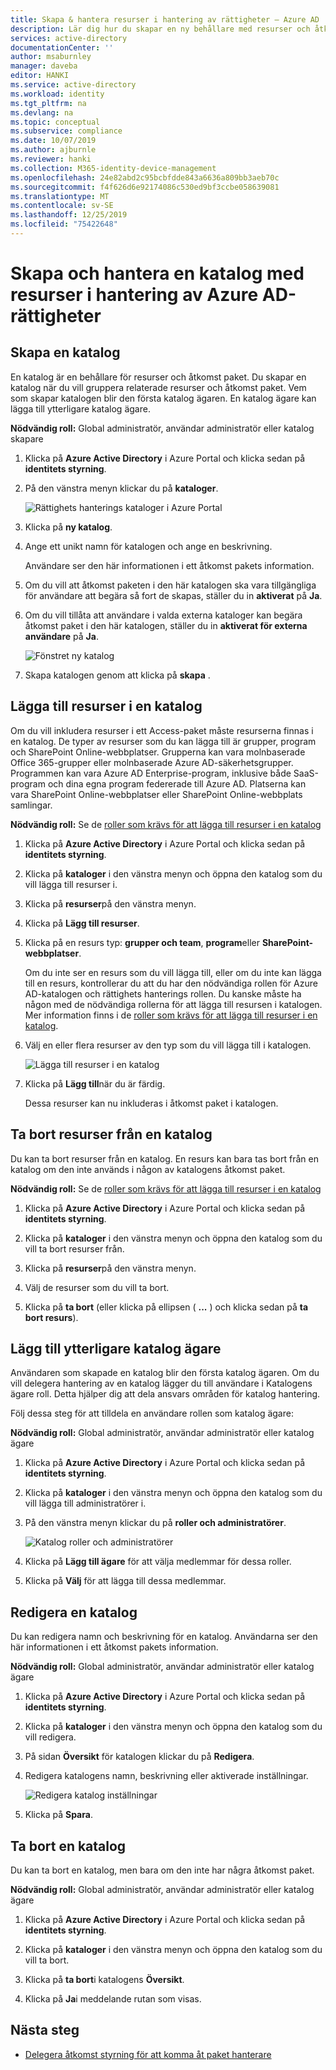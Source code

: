 ```yaml
---
title: Skapa & hantera resurser i hantering av rättigheter – Azure AD
description: Lär dig hur du skapar en ny behållare med resurser och åtkomst paket i Azure Active Directory rättighets hantering.
services: active-directory
documentationCenter: ''
author: msaburnley
manager: daveba
editor: HANKI
ms.service: active-directory
ms.workload: identity
ms.tgt_pltfrm: na
ms.devlang: na
ms.topic: conceptual
ms.subservice: compliance
ms.date: 10/07/2019
ms.author: ajburnle
ms.reviewer: hanki
ms.collection: M365-identity-device-management
ms.openlocfilehash: 24e82abd2c95bcbfdde843a6636a809bb3aeb70c
ms.sourcegitcommit: f4f626d6e92174086c530ed9bf3ccbe058639081
ms.translationtype: MT
ms.contentlocale: sv-SE
ms.lasthandoff: 12/25/2019
ms.locfileid: "75422648"
---
```

# <a name="create-and-manage-a-catalog-of-resources-in-azure-ad-entitlement-management"></a>Skapa och hantera en katalog med resurser i hantering av Azure AD-rättigheter

## <a name="create-a-catalog"></a>Skapa en katalog

En katalog är en behållare för resurser och åtkomst paket. Du skapar en katalog när du vill gruppera relaterade resurser och åtkomst paket. Vem som skapar katalogen blir den första katalog ägaren. En katalog ägare kan lägga till ytterligare katalog ägare.

**Nödvändig roll:** Global administratör, användar administratör eller katalog skapare

1. Klicka på **Azure Active Directory** i Azure Portal och klicka sedan på **identitets styrning**.

1. På den vänstra menyn klickar du på **kataloger**.

    ![Rättighets hanterings kataloger i Azure Portal](./media/entitlement-management-catalog-create/catalogs.png)

1. Klicka på **ny katalog**.

1. Ange ett unikt namn för katalogen och ange en beskrivning.

    Användare ser den här informationen i ett åtkomst pakets information.

1. Om du vill att åtkomst paketen i den här katalogen ska vara tillgängliga för användare att begära så fort de skapas, ställer du in **aktiverat** på **Ja**.

1. Om du vill tillåta att användare i valda externa kataloger kan begära åtkomst paket i den här katalogen, ställer du in **aktiverat för externa användare** på **Ja**.

    ![Fönstret ny katalog](./media/entitlement-management-shared/new-catalog.png)

1. Skapa katalogen genom att klicka på **skapa** .

## <a name="add-resources-to-a-catalog"></a>Lägga till resurser i en katalog

Om du vill inkludera resurser i ett Access-paket måste resurserna finnas i en katalog. De typer av resurser som du kan lägga till är grupper, program och SharePoint Online-webbplatser. Grupperna kan vara molnbaserade Office 365-grupper eller molnbaserade Azure AD-säkerhetsgrupper. Programmen kan vara Azure AD Enterprise-program, inklusive både SaaS-program och dina egna program federerade till Azure AD. Platserna kan vara SharePoint Online-webbplatser eller SharePoint Online-webbplats samlingar.

**Nödvändig roll:** Se de [roller som krävs för att lägga till resurser i en katalog](entitlement-management-delegate.md#required-roles-to-add-resources-to-a-catalog)

1. Klicka på **Azure Active Directory** i Azure Portal och klicka sedan på **identitets styrning**.

1. Klicka på **kataloger** i den vänstra menyn och öppna den katalog som du vill lägga till resurser i.

1. Klicka på **resurser**på den vänstra menyn.

1. Klicka på **Lägg till resurser**.

1. Klicka på en resurs typ: **grupper och team**, **program**eller **SharePoint-webbplatser**.

    Om du inte ser en resurs som du vill lägga till, eller om du inte kan lägga till en resurs, kontrollerar du att du har den nödvändiga rollen för Azure AD-katalogen och rättighets hanterings rollen. Du kanske måste ha någon med de nödvändiga rollerna för att lägga till resursen i katalogen. Mer information finns i de [roller som krävs för att lägga till resurser i en katalog](entitlement-management-delegate.md#required-roles-to-add-resources-to-a-catalog).

1. Välj en eller flera resurser av den typ som du vill lägga till i katalogen.

    ![Lägga till resurser i en katalog](./media/entitlement-management-catalog-create/catalog-add-resources.png)

1. Klicka på **Lägg till**när du är färdig.

    Dessa resurser kan nu inkluderas i åtkomst paket i katalogen.

## <a name="remove-resources-from-a-catalog"></a>Ta bort resurser från en katalog

Du kan ta bort resurser från en katalog. En resurs kan bara tas bort från en katalog om den inte används i någon av katalogens åtkomst paket.

**Nödvändig roll:** Se de [roller som krävs för att lägga till resurser i en katalog](entitlement-management-delegate.md#required-roles-to-add-resources-to-a-catalog)

1. Klicka på **Azure Active Directory** i Azure Portal och klicka sedan på **identitets styrning**.

1. Klicka på **kataloger** i den vänstra menyn och öppna den katalog som du vill ta bort resurser från.

1. Klicka på **resurser**på den vänstra menyn.

1. Välj de resurser som du vill ta bort.

1. Klicka på **ta bort** (eller klicka på ellipsen ( **...** ) och klicka sedan på **ta bort resurs**).

## <a name="add-additional-catalog-owners"></a>Lägg till ytterligare katalog ägare

Användaren som skapade en katalog blir den första katalog ägaren. Om du vill delegera hantering av en katalog lägger du till användare i Katalogens ägare roll. Detta hjälper dig att dela ansvars områden för katalog hantering. 

Följ dessa steg för att tilldela en användare rollen som katalog ägare:

**Nödvändig roll:** Global administratör, användar administratör eller katalog ägare

1. Klicka på **Azure Active Directory** i Azure Portal och klicka sedan på **identitets styrning**.

1. Klicka på **kataloger** i den vänstra menyn och öppna den katalog som du vill lägga till administratörer i.

1. På den vänstra menyn klickar du på **roller och administratörer**.

    ![Katalog roller och administratörer](./media/entitlement-management-shared/catalog-roles-administrators.png)

1. Klicka på **Lägg till ägare** för att välja medlemmar för dessa roller.

1. Klicka på **Välj** för att lägga till dessa medlemmar.

## <a name="edit-a-catalog"></a>Redigera en katalog

Du kan redigera namn och beskrivning för en katalog. Användarna ser den här informationen i ett åtkomst pakets information.

**Nödvändig roll:** Global administratör, användar administratör eller katalog ägare

1. Klicka på **Azure Active Directory** i Azure Portal och klicka sedan på **identitets styrning**.

1. Klicka på **kataloger** i den vänstra menyn och öppna den katalog som du vill redigera.

1. På sidan **Översikt** för katalogen klickar du på **Redigera**.

1. Redigera katalogens namn, beskrivning eller aktiverade inställningar.

    ![Redigera katalog inställningar](./media/entitlement-management-shared/catalog-edit.png)

1. Klicka på **Spara**.

## <a name="delete-a-catalog"></a>Ta bort en katalog

Du kan ta bort en katalog, men bara om den inte har några åtkomst paket.

**Nödvändig roll:** Global administratör, användar administratör eller katalog ägare

1. Klicka på **Azure Active Directory** i Azure Portal och klicka sedan på **identitets styrning**.

1. Klicka på **kataloger** i den vänstra menyn och öppna den katalog som du vill ta bort.

1. Klicka på **ta bort**i katalogens **Översikt**.

1. Klicka på **Ja**i meddelande rutan som visas.

## <a name="next-steps"></a>Nästa steg

- [Delegera åtkomst styrning för att komma åt paket hanterare](entitlement-management-delegate-managers.md)
